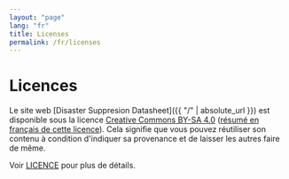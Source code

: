 ```yaml
---
layout: "page"
lang: "fr"
title: Licenses
permalink: /fr/licenses
---
```


# Licences

Le site web [Disaster Suppresion Datasheet]({{ "/" | absolute_url }}) est disponible sous la licence
[Creative Commons BY-SA 4.0](https://creativecommons.org/licenses/by-sa/4.0/)
([résumé en français de cette licence](https://creativecommons.org/licenses/by-sa/4.0/deed.fr)).
Cela signifie que vous pouvez réutiliser son contenu à condition d'indiquer sa
provenance et de laisser les autres faire de même.

Voir [LICENCE](../LICENSE) pour plus de détails.